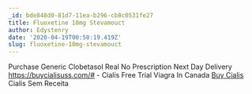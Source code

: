 ```yaml
---
_id: bde848d0-81d7-11ea-b296-cb8c0531fe27
title: Fluoxetine 10mg Stevamouct
author: Edystenry
date: '2020-04-19T00:50:19.419Z'
slug: fluoxetine-10mg-stevamouct
---
```

Purchase Generic Clobetasol Real No Prescription Next Day Delivery  https://buycialisuss.com/# - Cialis Free Trial Viagra In Canada  <a href=https://buycialisuss.com/#>Buy Cialis</a> Cialis Sem Receita
